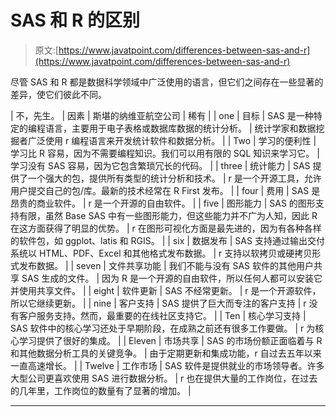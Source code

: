 # SAS 和 R 的区别

> 原文:[https://www.javatpoint.com/differences-between-sas-and-r](https://www.javatpoint.com/differences-between-sas-and-r)

尽管 SAS 和 R 都是数据科学领域中广泛使用的语言，但它们之间存在一些显著的差异，使它们彼此不同。

| 不，先生。 | 因素 | 斯堪的纳维亚航空公司 | 稀有 |
| one | 目标 | SAS 是一种特定的编程语言，主要用于电子表格或数据库数据的统计分析。 | 统计学家和数据挖掘者广泛使用 r 编程语言来开发统计软件和数据分析。 |
| Two | 学习的便利性 | 学习比 R 容易，因为不需要编程知识。我们可以用有限的 SQL 知识来学习它。 | 学习没有 SAS 容易，因为它包含繁琐冗长的代码。 |
| three | 统计能力 | SAS 提供了一个强大的包，提供所有类型的统计分析和技术。 | r 是一个开源工具，允许用户提交自己的包/库。最新的技术经常在 R First 发布。 |
| four | 费用 | SAS 是昂贵的商业软件。 | r 是一个开源的自由软件。 |
| five | 图形能力 | SAS 的图形支持有限，虽然 Base SAS 中有一些图形能力，但这些能力并不广为人知，因此 R 在这方面获得了明显的优势。 | r 在图形可视化方面是最先进的，因为有各种各样的软件包，如 ggplot、latis 和 RGIS。 |
| six | 数据发布 | SAS 支持通过输出交付系统以 HTML、PDF、Excel 和其他格式发布数据。 | r 支持以软拷贝或硬拷贝形式发布数据。 |
| seven | 文件共享功能 | 我们不能与没有 SAS 软件的其他用户共享 SAS 生成的文件。 | 因为 R 是一个开源的自由软件，所以任何人都可以安装它并使用共享文件。 |
| eight | 软件更新 | SAS 不经常更新。 | r 是一个开源软件，所以它继续更新。 |
| nine | 客户支持 | SAS 提供了巨大而专注的客户支持 | r 没有客户服务支持。然而，最重要的在线社区支持它。 |
| Ten | 核心学习支持 | SAS 软件中的核心学习还处于早期阶段，在成熟之前还有很多工作要做。 | r 为核心学习提供了很好的集成。 |
| Eleven | 市场共享 | SAS 的市场份额正面临着与 R 和其他数据分析工具的关键竞争。 | 由于定期更新和集成功能，r 自过去五年以来一直高速增长。 |
| Twelve | 工作市场 | SAS 软件是提供就业的市场领导者。许多大型公司更喜欢使用 SAS 进行数据分析。 | r 也在提供大量的工作岗位，在过去的几年里，工作岗位的数量有了显著的增加。 |

* * *
